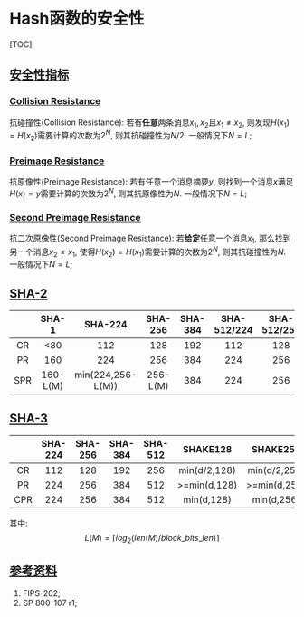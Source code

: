 # Hash函数的安全性

<span id='toc'></span>
[TOC]

## [安全性指标](#toc)


### [Collision Resistance](#toc)

抗碰撞性(Collision Resistance): 若有**任意**两条消息$x_1, x_2$且$x_1 \ne x_2$, 则发现$H(x_1)=H(x_2)$需要计算的次数为$2^N$, 则其抗碰撞性为$N/2$. 一般情况下$N=L$;

### [Preimage Resistance](#toc)

抗原像性(Preimage Resistance): 若有任意一个消息摘要$y$, 则找到一个消息$x$满足$H(x)=y$需要计算的次数为$2^N$, 则其抗原像性为$N$. 一般情况下$N=L$;

### [Second Preimage Resistance](#toc)

抗二次原像性(Second Preimage Resistance): 若**给定**任意一个消息$x_1$, 那么找到另一个消息$x_2 \ne x_1$, 使得$H(x_2)=H(x_1)$需要计算的次数为$2^N$, 则其抗碰撞性为$N$. 一般情况下$N=L$;

## [SHA-2](#toc)

||SHA-1|SHA-224|SHA-256|SHA-384|SHA-512/224|SHA-512/256|SHA-512|
|:-:|:-:|:-:|:-:|:-:|:-:|:-:|:-:|
|CR|<80|112|128|192|112|128|256|
|PR|160|224|256|384|224|256|512|
|SPR|160-L(M)|min(224,256-L(M))|256-L(M)|384|224|256|512-L(M)|

## [SHA-3](#toc)

||SHA-224|SHA-256|SHA-384|SHA-512|SHAKE128|SHAKE256|
|:-:|:-:|:-:|:-:|:-:|:-:|:-:|
|CR|112|128|192|256|min(d/2,128)|min(d/2,256)|
|PR|224|256|384|512|>=min(d,128)|>=min(d,256)|
|CPR|224|256|384|512|min(d,128)|min(d,256)|

其中:
$$
L(M) = \lceil log_2(len(M)/block\_bits\_len) \rceil
$$

## [参考资料](#toc)

1. FIPS-202;  
2. SP 800-107 r1;  
